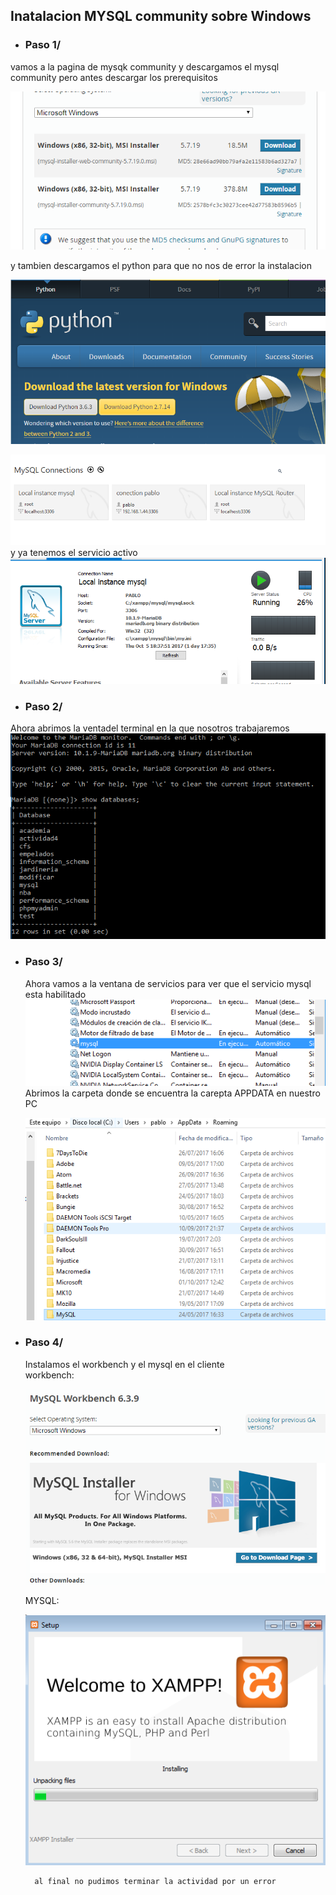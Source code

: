 ## Inatalacion MYSQL community sobre Windows
* ###  Paso 1/
 vamos a la pagina de mysqk community y descargamos el mysql community pero antes descargar los prerequisitos  

 ![imagen](./img/001.PNG)

 y tambien descargamos el python para que no nos de error la instalacion  

  ![imagen](./img/002.PNG)   

   ![imagen](./img/008.PNG)   
  y ya tenemos el servicio activo
    ![imagen](./img/005.PNG)
* ### Paso 2/
 Ahora abrimos la ventadel terminal  en la que nosotros trabajaremos
    ![imagen](./img/003.PNG)    

* ### Paso 3/  
  Ahora vamos a la ventana de servicios para ver que el servicio mysql esta habilitado       
    ![imagen](./img/004.PNG)    
  Abrimos la carpeta donde se encuentra la carepta APPDATA en nuestro PC    

    ![imagen](./img/009.PNG)        
* ### Paso 4/  
  Instalamos el workbench y el mysql en el cliente  
  workbench:  

    ![imagen](./img/011.PNG)  

  MYSQL:  

    ![imagen](./img/010.PNG)     

        al final no pudimos terminar la actividad por un error
